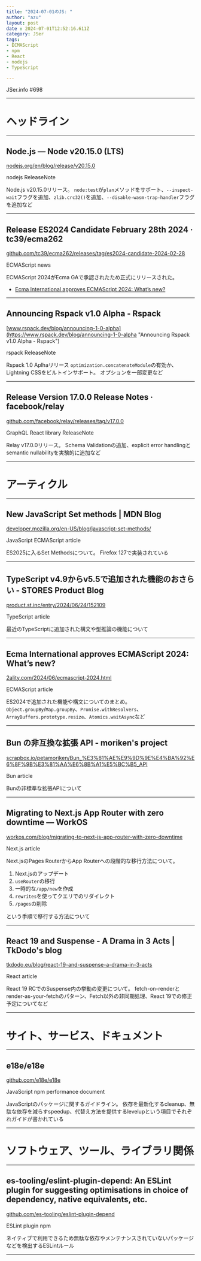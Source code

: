 ```yaml
---
title: "2024-07-01のJS: "
author: "azu"
layout: post
date : 2024-07-01T12:52:16.611Z
category: JSer
tags:
- ECMAScript
- npm
- React
- nodejs
- TypeScript

---
```


JSer.info #698

----

<h1 class="site-genre">ヘッドライン</h1>

----

## Node.js — Node v20.15.0 (LTS)
[nodejs.org/en/blog/release/v20.15.0](https://nodejs.org/en/blog/release/v20.15.0 "Node.js — Node v20.15.0 (LTS)")
<p class="jser-tags jser-tag-icon"><span class="jser-tag">nodejs</span> <span class="jser-tag">ReleaseNote</span></p>

Node.js v20.15.0リリース。
`node:test`が`plan`メソッドをサポート、`--inspect-wait`フラグを追加、`zlib.crc32()`を追加、`--disable-wasm-trap-handler`フラグを追加など


----

## Release ES2024 Candidate February 28th 2024 · tc39/ecma262
[github.com/tc39/ecma262/releases/tag/es2024-candidate-2024-02-28](https://github.com/tc39/ecma262/releases/tag/es2024-candidate-2024-02-28 "Release ES2024 Candidate February 28th 2024 · tc39/ecma262")
<p class="jser-tags jser-tag-icon"><span class="jser-tag">ECMAScript</span> <span class="jser-tag">news</span></p>

ECMAScript 2024がEcma GAで承認されたため正式にリリースされた。

- [Ecma International approves ECMAScript 2024: What’s new?](https://2ality.com/2024/06/ecmascript-2024.html "Ecma International approves ECMAScript 2024: What’s new?")

----

## Announcing Rspack v1.0 Alpha - Rspack
[www.rspack.dev/blog/announcing-1-0-alpha](https://www.rspack.dev/blog/announcing-1-0-alpha "Announcing Rspack v1.0 Alpha - Rspack")
<p class="jser-tags jser-tag-icon"><span class="jser-tag">rspack</span> <span class="jser-tag">ReleaseNote</span></p>

Rspack 1.0 Aplhaリリース
`optimization.concatenateModule`の有効か、Lightning CSSをビルトインサポート。
オプションを一部変更など


----

## Release Version 17.0.0 Release Notes · facebook/relay
[github.com/facebook/relay/releases/tag/v17.0.0](https://github.com/facebook/relay/releases/tag/v17.0.0 "Release Version 17.0.0 Release Notes · facebook/relay")
<p class="jser-tags jser-tag-icon"><span class="jser-tag">GraphQL</span> <span class="jser-tag">React</span> <span class="jser-tag">library</span> <span class="jser-tag">ReleaseNote</span></p>

Relay v17.0.0リリース。
Schema Validationの追加、explicit error handlingとsemantic nullabilityを実験的に追加など


----
<h1 class="site-genre">アーティクル</h1>

----

## New JavaScript Set methods | MDN Blog
[developer.mozilla.org/en-US/blog/javascript-set-methods/](https://developer.mozilla.org/en-US/blog/javascript-set-methods/ "New JavaScript Set methods | MDN Blog")
<p class="jser-tags jser-tag-icon"><span class="jser-tag">JavaScript</span> <span class="jser-tag">ECMAScript</span> <span class="jser-tag">article</span></p>

ES2025に入るSet Methodsについて。
Firefox 127で実装されている


----

## TypeScript v4.9からv5.5で追加された機能のおさらい - STORES Product Blog
[product.st.inc/entry/2024/06/24/152109](https://product.st.inc/entry/2024/06/24/152109 "TypeScript v4.9からv5.5で追加された機能のおさらい - STORES Product Blog")
<p class="jser-tags jser-tag-icon"><span class="jser-tag">TypeScript</span> <span class="jser-tag">article</span></p>

最近のTypeScriptに追加された構文や型推論の機能について


----

## Ecma International approves ECMAScript 2024: What’s new?
[2ality.com/2024/06/ecmascript-2024.html](https://2ality.com/2024/06/ecmascript-2024.html "Ecma International approves ECMAScript 2024: What’s new?")
<p class="jser-tags jser-tag-icon"><span class="jser-tag">ECMAScript</span> <span class="jser-tag">article</span></p>

ES2024で追加された機能や構文についてのまとめ。
`Object.groupBy`/`Map.groupBy`、`Promise.withResolvers`、`ArrayBuffers.prototype.resize`、`Atomics.waitAsync`など


----

## Bun の非互換な拡張 API - moriken&#039;s project
[scrapbox.io/petamoriken/Bun\_%E3%81%AE%E9%9D%9E%E4%BA%92%E6%8F%9B%E3%81%AA%E6%8B%A1%E5%BC%B5\_API](https://scrapbox.io/petamoriken/Bun_%E3%81%AE%E9%9D%9E%E4%BA%92%E6%8F%9B%E3%81%AA%E6%8B%A1%E5%BC%B5_API "Bun の非互換な拡張 API - moriken&#039;s project")
<p class="jser-tags jser-tag-icon"><span class="jser-tag">Bun</span> <span class="jser-tag">article</span></p>

Bunの非標準な拡張APIについて


----

## Migrating to Next.js App Router with zero downtime — WorkOS
[workos.com/blog/migrating-to-next-js-app-router-with-zero-downtime](https://workos.com/blog/migrating-to-next-js-app-router-with-zero-downtime "Migrating to Next.js App Router with zero downtime — WorkOS")
<p class="jser-tags jser-tag-icon"><span class="jser-tag">Next.js</span> <span class="jser-tag">article</span></p>

Next.jsのPages RouterからApp Routerへの段階的な移行方法について。

1. Next.jsのアップデート
2. `useRouter`の移行
3. 一時的な`/app/new`を作成
4. `rewrites`を使ってクエリでのリダイレクト
5. `/pages`の削除

という手順で移行する方法について


----

## React 19 and Suspense - A Drama in 3 Acts | TkDodo&#039;s blog
[tkdodo.eu/blog/react-19-and-suspense-a-drama-in-3-acts](https://tkdodo.eu/blog/react-19-and-suspense-a-drama-in-3-acts "React 19 and Suspense - A Drama in 3 Acts | TkDodo&#039;s blog")
<p class="jser-tags jser-tag-icon"><span class="jser-tag">React</span> <span class="jser-tag">article</span></p>

React 19 RCでのSuspense内の挙動の変更について。
fetch-on-renderとrender-as-your-fetchのパターン、Fetch以外の非同期処理、React 19での修正予定についてなど


----
<h1 class="site-genre">サイト、サービス、ドキュメント</h1>

----

## e18e/e18e
[github.com/e18e/e18e](https://github.com/e18e/e18e "e18e/e18e")
<p class="jser-tags jser-tag-icon"><span class="jser-tag">JavaScript</span> <span class="jser-tag">npm</span> <span class="jser-tag">performance</span> <span class="jser-tag">document</span></p>

JavaScriptのパッケージに関するガイドライン。
依存を最新化するcleanup、無駄な依存を減らすspeedup、代替え方法を提供するlevelupという項目でそれぞれガイドが書かれている


----
<h1 class="site-genre">ソフトウェア、ツール、ライブラリ関係</h1>

----

## es-tooling/eslint-plugin-depend: An ESLint plugin for suggesting optimisations in choice of dependency, native equivalents, etc.
[github.com/es-tooling/eslint-plugin-depend](https://github.com/es-tooling/eslint-plugin-depend "es-tooling/eslint-plugin-depend: An ESLint plugin for suggesting optimisations in choice of dependency, native equivalents, etc.")
<p class="jser-tags jser-tag-icon"><span class="jser-tag">ESLint</span> <span class="jser-tag">plugin</span> <span class="jser-tag">npm</span></p>

ネイティブで利用できるため無駄な依存やメンテナンスされていないパッケージなどを検出するESLintルール


----
